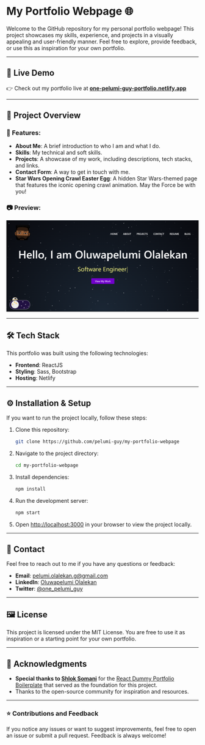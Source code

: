 # My Portfolio Webpage 🌐

Welcome to the GitHub repository for my personal portfolio webpage! This project showcases my skills, experience, and projects in a visually appealing and user-friendly manner. Feel free to explore, provide feedback, or use this as inspiration for your own portfolio.

---

## 🚀 Live Demo

👉 Check out my portfolio live at [**one-pelumi-guy-portfolio.netlify.app**](https://one-pelumi-guy-portfolio.netlify.app)

---

## 📂 Project Overview

### 📝 Features:
- **About Me**: A brief introduction to who I am and what I do.
- **Skills**: My technical and soft skills.
- **Projects**: A showcase of my work, including descriptions, tech stacks, and links.
- **Contact Form**: A way to get in touch with me.
- **Star Wars Opening Crawl Easter Egg**: A hidden Star Wars-themed page that features the iconic opening crawl animation. May the Force be with you!

### 📷 Preview:
<p>
<img src="./preview.png" alt="Portfolio Preview">
</p>

---

## 🛠️ Tech Stack

This portfolio was built using the following technologies:

- **Frontend**: ReactJS
- **Styling**: Sass, Bootstrap
- **Hosting**: Netlify

---

## ⚙️ Installation & Setup

If you want to run the project locally, follow these steps:

1. Clone this repository:
   ```bash
   git clone https://github.com/pelumi-guy/my-portfolio-webpage
   ```

2. Navigate to the project directory:
   ```bash
   cd my-portfolio-webpage
   ```

3. Install dependencies:
   ```bash
   npm install
   ```

4. Run the development server:
   ```bash
   npm start
   ```

5. Open [http://localhost:3000](http://localhost:3000) in your browser to view the project locally.

---

## 📧 Contact

Feel free to reach out to me if you have any questions or feedback:

- **Email**: [pelumi.olalekan.g@gmail.com](mailto:pelumi.olalekan.g@gmail.com)
- **LinkedIn**: [Oluwapelumi Olalekan](https://www.linkedin.com/in/oluwapelumi-olalekan-272b00153)
- **Twitter**: [@one_pelumi_guy](https://twitter.com/one_pelumi_guy")

---

## 🖼️ License

This project is licensed under the MIT License. You are free to use it as inspiration or a starting point for your own portfolio.

---

## 🙏 Acknowledgments

- **Special thanks to [Shlok Somani](https://github.com/shloksomani)** for the [React Dummy Portfolio Boilerplate](https://shloksomani.github.io/react-portfolio/) that served as the foundation for this project.
- Thanks to the open-source community for inspiration and resources.

---

### ⭐️ Contributions and Feedback
If you notice any issues or want to suggest improvements, feel free to open an issue or submit a pull request. Feedback is always welcome!